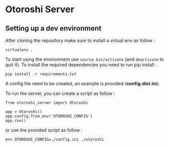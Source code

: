 Otoroshi Server
===============

Setting up a dev environment
----------------------------

After cloning the repository make sure to install a virtual env as follow :

```
virtualenv .
```

To start using the environment use ``source bin/activate`` (and ``deactivate`` to quit it). To install the required dependencies you need to run pip install :

```
pip install -r requirements.txt
```

A config file need to be created, an example is provided (**config.dist.ini**).

To run the server, you can create a script as follow :

```
from otoroshi_server import Otoroshi

app = Otoroshi()
app.config.from_env('OTOROSHI_CONFIG')
app.run()
```

or use the provided script as follow :
```
env OTOROSHI_CONFIG=./config.ini ./otoroshi
```
